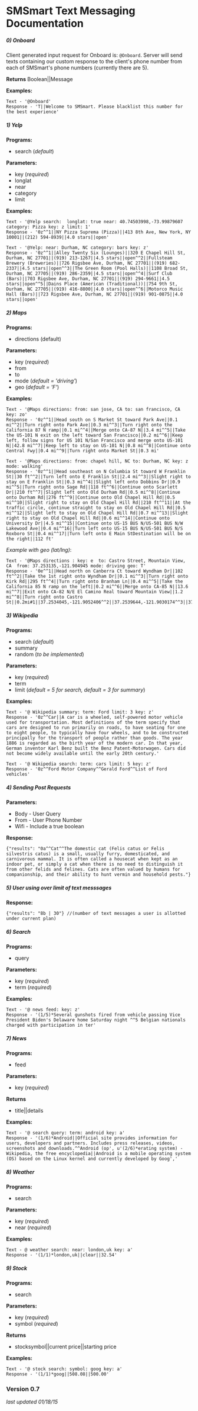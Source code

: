 # SMSmart Text Messaging Documentation

##### 0) Onboard
Client generated input request for Onboard is: ```@Onboard```. Server will send texts containing our custom response to the client's phone number from each of SMSmart's phone numbers (currently there are 5). 

**Returns**
Boolean||Message

**Examples:** 
```
Text - '@Onboard'
Response - 'T||Welcome to SMSmart. Please blacklist this number for the best experience'
```


##### 1) Yelp  
**Programs:** 
- search (*default*)

**Parameters:**
- key (*required*)
- longlat
- near
- category
- limit

**Examples:** 
```
Text - '@Yelp search:  longlat: true near: 40.74503998,-73.99879607 category: Pizza key: z limit: 1'
Response - '0z^^1||NY Pizza Suprema (Pizza)||413 8th Ave, New York, NY 10001||(212) 594-8939||4.0 stars||open'
```
```
Text - '@Yelp: near: Durham, NC category: bars key: z'
Response - '0z^^1||Alley Twenty Six (Lounges)||320 E Chapel Hill St, Durham, NC 27701||(919) 213-1267||4.5 stars||open^^2||Fullsteam Brewery (Breweries)||726 Rigsbee Ave, Durham, NC 27701||(919) 682-2337||4.5 stars||open^^3||The Green Room (Pool Halls)||1108 Broad St, Durham, NC 27705||(919) 286-2359||4.5 stars||open^^4||Surf Club (Bars)||703 Rigsbee Ave, Durham, NC 27701||(919) 294-9661||4.5 stars||open^^5||Dains Place (American (Traditional))||754 9th St, Durham, NC 27705||(919) 416-8800||4.0 stars||open^^6||Motorco Music Hall (Bars)||723 Rigsbee Ave, Durham, NC 27701||(919) 901-0875||4.0 stars||open'
```



##### 2) Maps  
**Programs:**
- directions (default)

**Parameters:**
- key (*required*)
- from
- to
- mode (*default = 'driving'*)
- geo (*default = 'F'*)

**Examples:**
```
Text - '@Maps directions: from: san jose, CA to: san francisco, CA key: zo'
Response - '0z^^1||Head south on S Market St toward Park Ave||0.1 mi^^2||Turn right onto Park Ave||0.3 mi^^3||Turn right onto the California 87 N ramp||0.1 mi^^4||Merge onto CA-87 N||3.4 mi^^5||Take the US-101 N exit on the left toward San Francisco||0.2 mi^^6||Keep left, follow signs for US 101 N/San Francisco and merge onto US-101 N||42.8 mi^^7||Keep left to stay on US-101 N||0.8 mi^^8||Continue onto Central Fwy||0.4 mi^^9||Turn right onto Market St||0.3 mi'
```
```
Text - '@Maps directions: from: chapel hill, NC to: Durham, NC key: z mode: walking'
Response - '0z^^1||Head southeast on N Columbia St toward W Franklin St||30 ft^^2||Turn left onto E Franklin St||2.4 mi^^3||Slight right to stay on E Franklin St||0.3 mi^^4||Slight left onto Dobbins Dr||0.9 mi^^5||Turn right onto Sage Rd||118 ft^^6||Continue onto Scarlett Dr||210 ft^^7||Slight left onto Old Durham Rd||0.5 mi^^8||Continue onto Durham Rd||276 ft^^9||Continue onto Old Chapel Hill Rd||0.5 mi^^10||Slight right to stay on Old Chapel Hill Rd||210 ft^^11||At the traffic circle, continue straight to stay on Old Chapel Hill Rd||0.5 mi^^12||Slight left to stay on Old Chapel Hill Rd||0.7 mi^^13||Slight right to stay on Old Chapel Hill Rd||0.6 mi^^14||Continue onto University Dr||4.5 mi^^15||Continue onto US-15 BUS N/US-501 BUS N/W Lakewood Ave||0.4 mi^^16||Turn left onto US-15 BUS N/US-501 BUS N/S Roxboro St||0.4 mi^^17||Turn left onto E Main StDestination will be on the right||112 ft'
```
*Example with geo (lat/lng)*:
```
Text - '@Maps directions : key: e  to: Castro Street, Mountain View, CA  from: 37.253135,-121.904945 mode: driving geo: T'
Response - '0e^^1||Head north on Canberra Ct toward Wyndham Dr||102 ft^^2||Take the 1st right onto Wyndham Dr||0.1 mi^^3||Turn right onto Kirk Rd||295 ft^^4||Turn right onto Branham Ln||0.4 mi^^5||Take the California 85 N ramp on the left||0.2 mi^^6||Merge onto CA-85 N||13.6 mi^^7||Exit onto CA-82 N/E El Camino Real toward Mountain View||1.2 mi^^8||Turn right onto Castro St||0.2mi#1||37.2534045,-121.9052406^^2||37.2539644,-121.9030174^^3||37.2532013,-121.9026889^^4||37.2512019,-121.9104474^^5||37.2507045,-121.9135202^^6||37.378277,-122.0675624^^7||37.3857917,-122.0838069^^8||37.3883427,-122.0823537'
```
##### 3) Wikipedia
**Programs:**
- search (*default*)
- summary
- random (*to be implemented*)

**Parameters:**
- key (*required*)
- term
- limit (*default = 5 for search, default = 3 for summary*)

**Examples:**
```
Text - '@ Wikipedia summary: term: Ford limit: 3 key: z'
Response - '0z^^Car||A car is a wheeled, self-powered motor vehicle used for transportation. Most definitions of the term specify that cars are designed to run primarily on roads, to have seating for one to eight people, to typically have four wheels, and to be constructed principally for the transport of people rather than goods. The year 1886 is regarded as the birth year of the modern car. In that year, German inventor Karl Benz built the Benz Patent-Motorwagen. Cars did not become widely available until the early 20th century.'
```
```
Text - '@ Wikipedia search: term: cars limit: 5 key: z'
Response - '0z^^Ford Motor Company^^Gerald Ford^^List of Ford vehicles'
```

##### 4) Sending Post Requests
**Parameters:**
- Body - User Query
- From - User Phone Number 
- Wifi - Include a true boolean

**Response:**
```
{"results": "0a^^Cat^^The domestic cat (Felis catus or Felis silvestris catus) is a small, usually furry, domesticated, and carnivorous mammal. It is often called a housecat when kept as an indoor pet, or simply a cat when there is no need to distinguish it from other felids and felines. Cats are often valued by humans for companionship, and their ability to hunt vermin and household pests."}
```

##### 5) User using over limit of text messsages

**Response:**
```
{"results": "8b | 30"} //(number of text messages a user is allotted under current plan) 
```
##### 6) Search
**Programs:**
- query

**Parameters:**
- key (*required*)
- term (*required*) 

**Examples:**
```
Text - '@ news feed: key: z'
Response - '(1/5)*Several gunshots fired from vehicle passing Vice President Biden's Delaware home Saturday night ^^5 Belgian nationals charged with participation in ter'
```
##### 7) News
**Programs:**
- feed

**Parameters:**
- key (*required*)

**Returns**
- title||details 

**Examples:**
```
Text - '@ search query: term: android key: a'
Response - '(1/6)*Android||Official site provides information for users, developers and partners. Includes press releases, videos, screenshots and downloads.^^Android (op', u'(2/6)*erating system) - Wikipedia, the free encyclopedia||Android is a mobile operating system (OS) based on the Linux kernel and currently developed by Goog','
```

##### 8) Weather 
**Programs:**
- search

**Parameters:**
- key (*required*)
- near (*required*) 

**Examples:**
```
Text - @ weather search: near: london,uk key: a'
Response - '(1/1)*london,uk||clear||32.54'
```
##### 9) Stock
**Programs:**
- search

**Parameters:**
- key (*required*)
- symbol (*required*)

**Returns**
- stocksymbol||current price||starting price 

**Examples:**
```
Text - '@ stock search: symbol: goog key: a'
Response - '(1/1)*goog||508.08||500.00'
```

### Version 0.7
*last updated 01/18/15*


